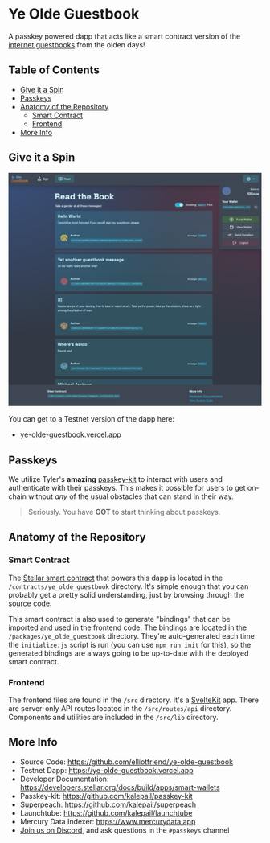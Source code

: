 # Ye Olde Guestbook <!-- omit from toc -->

A passkey powered dapp that acts like a smart contract version of the [internet
guestbooks](https://en.wikipedia.org/wiki/Guestbook) from the olden days!

## Table of Contents <!-- omit from toc -->

- [Give it a Spin](#give-it-a-spin)
- [Passkeys](#passkeys)
- [Anatomy of the Repository](#anatomy-of-the-repository)
    - [Smart Contract](#smart-contract)
    - [Frontend](#frontend)
- [More Info](#more-info)

## Give it a Spin

![guestbook screenshot](screenshot.png)

You can get to a Testnet version of the dapp here:

- [ye-olde-guestbook.vercel.app](https://ye-olde-guestbook.vercel.app)

## Passkeys

We utilize Tyler's **amazing**
[passkey-kit](https://github.com/kalepail/passkey-kit) to interact with users
and authenticate with their passkeys. This makes it possible for users to get
on-chain without _any_ of the usual obstacles that can stand in their way.

> Seriously. You have **GOT** to start thinking about passkeys.

## Anatomy of the Repository

### Smart Contract

The [Stellar smart
contract](https://developers.stellar.org/docs/build#smart-contracts) that powers
this dapp is located in the `/contracts/ye_olde_guestbook` directory. It's
simple enough that you can probably get a pretty solid understanding, just by
browsing through the source code.

This smart contract is also used to generate "bindings" that can be imported and
used in the frontend code. The bindings are located in the
`/packages/ye_olde_guestbook` directory. They're auto-generated each time the
`initialize.js` script is run (you can use `npm run init` for this), so the
generated bindings are always going to be up-to-date with the deployed smart
contract.

### Frontend

The frontend files are found in the `/src` directory. It's a
[SvelteKit](https://kit.svelte.dev/) app. There are server-only API routes
located in the `/src/routes/api` directory. Components and utilities are
included in the `/src/lib` directory.

## More Info

- Source Code: <https://github.com/elliotfriend/ye-olde-guestbook>
- Testnet Dapp: <https://ye-olde-guestbook.vercel.app>
- Developer Documentation:
  <https://developers.stellar.org/docs/build/apps/smart-wallets>
- Passkey-kit: <https://github.com/kalepail/passkey-kit>
- Superpeach: <https://github.com/kalepail/superpeach>
- Launchtube: <https://github.com/kalepail/launchtube>
- Mercury Data Indexer: <https://www.mercurydata.app>
- [Join us on Discord](https://discord.gg/stellardev), and ask questions in the
  `#passkeys` channel
